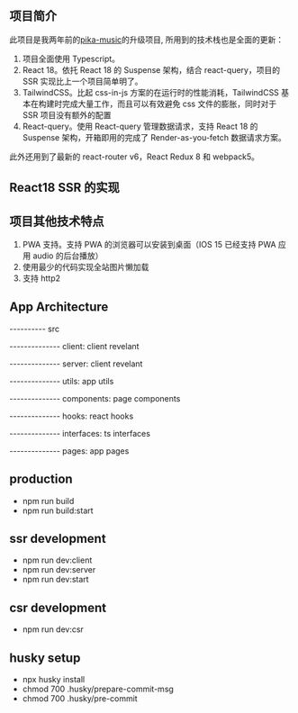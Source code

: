 ## 项目简介

此项目是我两年前的[pika-music](https://github.com/mbaxszy7/pika-music)的升级项目, 所用到的技术栈也是全面的更新：

1. 项目全面使用 Typescript。
1. React 18。依托 React 18 的 Suspense 架构，结合 react-query，项目的 SSR 实现比上一个项目简单明了。
1. TailwindCSS。比起 css-in-js 方案的在运行时的性能消耗，TailwindCSS 基本在构建时完成大量工作，而且可以有效避免 css 文件的膨胀，同时对于 SSR 项目没有额外的配置
1. React-query。使用 React-query 管理数据请求，支持 React 18 的 Suspense 架构，开箱即用的完成了 Render-as-you-fetch 数据请求方案。

此外还用到了最新的 react-router v6，React Redux 8 和 webpack5。

## React18 SSR 的实现

## 项目其他技术特点

1. PWA 支持。支持 PWA 的浏览器可以安装到桌面（IOS 15 已经支持 PWA 应用 audio 的后台播放）
2. 使用最少的代码实现全站图片懒加载
3. 支持 http2

## App Architecture

---------- src

-------------- client: client revelant

-------------- server: client revelant

-------------- utils: app utils

-------------- components: page components

-------------- hooks: react hooks

-------------- interfaces: ts interfaces

-------------- pages: app pages

## production

- npm run build
- npm run build:start

## ssr development

- npm run dev:client
- npm run dev:server
- npm run dev:start

## csr development

- npm run dev:csr

## husky setup

- npx husky install
- chmod 700 .husky/prepare-commit-msg
- chmod 700 .husky/pre-commit
